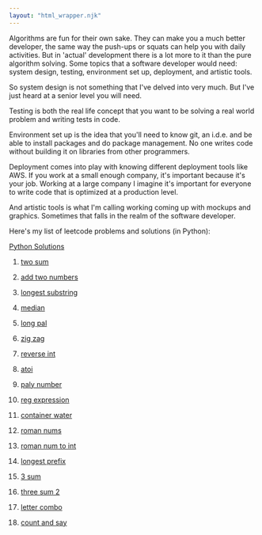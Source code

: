 ```yaml
---
layout: "html_wrapper.njk"
---
```


Algorithms are fun for their own sake. They can make you a much better developer, the same way the push-ups or squats can help you with daily activities. But in 'actual' development there is a lot more to it than the pure algorithm solving. Some topics that a software developer would need: system design, testing, environment set up, deployment, and artistic tools.

So system design is not something that I've delved into very much. But I've just heard at a senior level you will need.

Testing is both the real life concept that you want to be solving a real world problem and writing tests in code.

Environment set up is the idea that you'll need to know git, an i.d.e. and be able to install packages and do package management. No one writes code without building it on libraries from other programmers.

Deployment comes into play with knowing different deployment tools like AWS. If you work at a small enough company, it's important because it's your job. Working at a large company I imagine it's important for everyone to write code that is optimized at a production level. 

And artistic tools is what I'm calling working coming up with mockups and graphics. Sometimes that falls in the realm of the software developer.

Here's my list of leetcode problems and solutions (in Python):

[Python Solutions](./python/)

1. [two sum](./python/1_two_sum)

2. [add two numbers](./python/2_add_two_numbers)

3. [longest substring](./python/3_longest_substring)

4. [median](./python/4_median_two)

5. [long pal](./python/5_long_pal)

6. [zig zag](./python/6_zig_zag)

7. [reverse int](./python/7_reverse_int)

8. [atoi](./python/8_atoi)

9. [paly number](./python/9_paly_number)

10. [reg expression](./python/10_reg_expression)

11. [container water](./python/11_container_water)

12. [roman nums](./python/12_roman_nums)

13. [roman num to int](./python/13_rom_to_int)

14. [longest prefix](./python/14_longest_prefix)

15. [3 sum](./python/15_3_sum)

16. [three sum 2](./python/16_three_sum)

17. [letter combo](./python/17_letter_combo)

38. [count and say](./38_count)